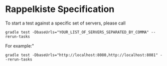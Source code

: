 # Rappelkiste Specification

To start a test against a specific set of servers, please call

`gradle test -DbaseUrls="YOUR_LIST_OF_SERVERS_SEPARATED_BY_COMMA" --rerun-tasks`

For example:"

`gradle test -DbaseUrls="http://localhost:8080,http://localhost:8081" --rerun-tasks`